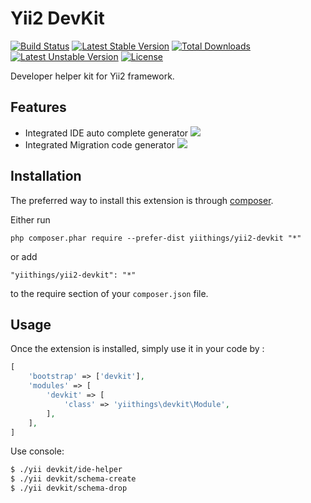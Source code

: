Yii2 DevKit
===========
[![Build Status](https://travis-ci.org/yiithings/yii2-devkit.svg)](https://travis-ci.org/yiithings/yii2-devkit)
[![Latest Stable Version](https://poser.pugx.org/yiithings/yii2-devkit/v/stable.svg)](https://packagist.org/packages/yiithings/yii2-devkit) 
[![Total Downloads](https://poser.pugx.org/yiithings/yii2-devkit/downloads.svg)](https://packagist.org/packages/yiithings/yii2-devkit) 
[![Latest Unstable Version](https://poser.pugx.org/yiithings/yii2-devkit/v/unstable.svg)](https://packagist.org/packages/yiithings/yii2-devkit)
[![License](https://poser.pugx.org/yiithings/yii2-devkit/license.svg)](https://packagist.org/packages/yiithings/yii2-devkit)

Developer helper kit for Yii2 framework.

Features
---------
+ Integrated IDE auto complete generator [![](https://img.shields.io/badge/Powered_by-yii2_autocomplete_helper-green.svg?style=flat)]()
+ Integrated Migration code generator [![](https://img.shields.io/badge/Powered_by-yii2_schemadump-green.svg?style=flat)]()

Installation
------------

The preferred way to install this extension is through [composer](http://getcomposer.org/download/).

Either run

```
php composer.phar require --prefer-dist yiithings/yii2-devkit "*"
```

or add

```
"yiithings/yii2-devkit": "*"
```

to the require section of your `composer.json` file.


Usage
-----

Once the extension is installed, simply use it in your code by  :
```php
[
    'bootstrap' => ['devkit'],
    'modules' => [
        'devkit' => [
            'class' => 'yiithings\devkit\Module',
        ],
    ],
]
```

Use console:
```bash
$ ./yii devkit/ide-helper
$ ./yii devkit/schema-create
$ ./yii devkit/schema-drop
```
